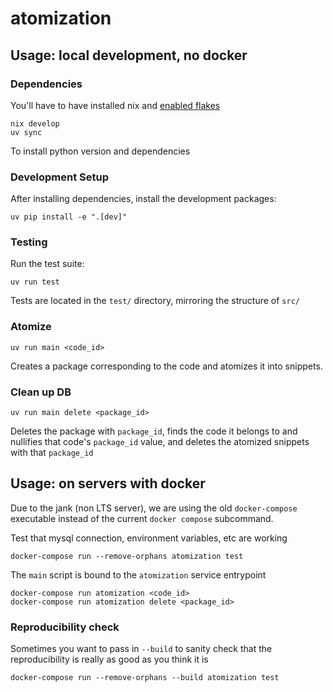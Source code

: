 # atomization

## Usage: local development, no docker

### Dependencies

You'll have to have installed nix and [enabled flakes](https://nixos.wiki/wiki/flakes)

```base
nix develop
uv sync
```

To install python version and dependencies

### Development Setup

After installing dependencies, install the development packages:

```base
uv pip install -e ".[dev]"
```

### Testing

Run the test suite:

```
uv run test
```

Tests are located in the `test/` directory, mirroring the structure of `src/`

### Atomize

```base
uv run main <code_id>
```

Creates a package corresponding to the code and atomizes it into snippets.

### Clean up DB

```base
uv run main delete <package_id>
```

Deletes the package with `package_id`, finds the code it belongs to and nullifies that code's `package_id` value, and deletes the atomized snippets with that `package_id`

## Usage: on servers with docker

Due to the jank (non LTS server), we are using the old `docker-compose` executable instead of the current `docker compose` subcommand.

Test that mysql connection, environment variables, etc are working

```base
docker-compose run --remove-orphans atomization test
```

The `main` script is bound to the `atomization` service entrypoint

```base
docker-compose run atomization <code_id>
docker-compose run atomization delete <package_id>
```

### Reproducibility check

Sometimes you want to pass in `--build` to sanity check that the reproducibility is really as good as you think it is

```base
docker-compose run --remove-orphans --build atomization test
```
